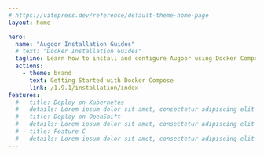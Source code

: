 ```yaml
---
# https://vitepress.dev/reference/default-theme-home-page
layout: home

hero:
  name: "Augoor Installation Guides"
  # text: "Docker Installation Guides"
  tagline: Learn how to install and configure Augoor using Docker Compose
  actions:
    - theme: brand
      text: Getting Started with Docker Compose
      link: /1.9.1/installation/index
features:
  # - title: Deploy on Kubernetes
  #   details: Lorem ipsum dolor sit amet, consectetur adipiscing elit
  # - title: Deploy on OpenShift
  #   details: Lorem ipsum dolor sit amet, consectetur adipiscing elit
  # - title: Feature C
  #   details: Lorem ipsum dolor sit amet, consectetur adipiscing elit
---
```


